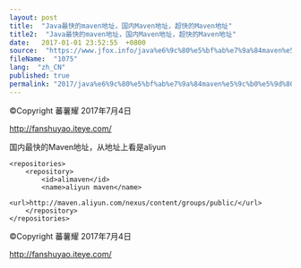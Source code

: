 ```yaml
---
layout: post
title:  "Java最快的maven地址，国内Maven地址，超快的Maven地址"
title2:  "Java最快的maven地址，国内Maven地址，超快的Maven地址"
date:   2017-01-01 23:52:55  +0800
source:  "https://www.jfox.info/java%e6%9c%80%e5%bf%ab%e7%9a%84maven%e5%9c%b0%e5%9d%80%e5%9b%bd%e5%86%85maven%e5%9c%b0%e5%9d%80%e8%b6%85%e5%bf%ab%e7%9a%84maven%e5%9c%b0%e5%9d%80.html"
fileName:  "1075"
lang:  "zh_CN"
published: true
permalink: "2017/java%e6%9c%80%e5%bf%ab%e7%9a%84maven%e5%9c%b0%e5%9d%80%e5%9b%bd%e5%86%85maven%e5%9c%b0%e5%9d%80%e8%b6%85%e5%bf%ab%e7%9a%84maven%e5%9c%b0%e5%9d%80.html"
---
```


>>>>>>>>>>>>>>>>>>>>>>>>>>>>>>>>

©Copyright 蕃薯耀 2017年7月4日

http://fanshuyao.iteye.com/

国内最快的Maven地址，从地址上看是aliyun

    <repositories>
    	<repository>
    		<id>alimaven</id>
    		<name>aliyun maven</name>
    		<url>http://maven.aliyun.com/nexus/content/groups/public/</url>
    	</repository>
    </repositories>

>>>>>>>>>>>>>>>>>>>>>>>>>>>>>>>>

©Copyright 蕃薯耀 2017年7月4日

http://fanshuyao.iteye.com/
